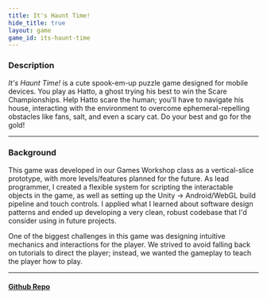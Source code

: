 ```yaml
---
title: It's Haunt Time!
hide_title: true
layout: game
game_id: its-haunt-time
---
```

<h3>Description</h3>
<p><i>It's Haunt Time!</i> is a cute spook-em-up puzzle game designed for mobile devices. You play as Hatto, a ghost trying his best to win the Scare Championships. Help Hatto scare the human; you'll have to navigate his house, interacting with the environment to overcome ephemeral-repelling obstacles like fans, salt, and even a scary cat. Do your best and go for the gold!</p>

<hr>

<h3>Background</h3>
<p>This game was developed in our Games Workshop class as a vertical-slice prototype, with more levels/features planned for the future. As lead programmer, I created a flexible system for scripting the interactable objects in the game, as well as setting up the Unity -> Android/WebGL build pipeline and touch controls. I applied what I learned about software design patterns and ended up developing a very clean, robust codebase that I'd consider using in future projects.</p>

<p>One of the biggest challenges in this game was designing intuitive mechanics and interactions for the player. We strived to avoid falling back on tutorials to direct the player; instead, we wanted the gameplay to teach the player how to play.</p>

<hr>

<h4><a href="https://github.com/rushweigelt/itsHauntTime">Github Repo</a></h4>